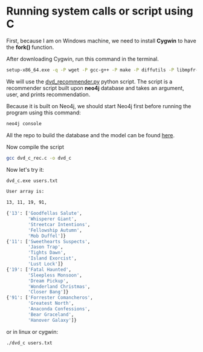 # Running system calls or script using C

First, because I am on Windows machine, we need to install **Cygwin** to have the **fork()** function.

After downloading Cygwin, run this command in the terminal.
```bash
setup-x86_64.exe -q -P wget -P gcc-g++ -P make -P diffutils -P libmpfr-devel -P libgmp-devel -P libmpc-devel
```
We will use the [dvd_recommender.py](https://github.com/MNoorFawi/recommendation-engine-with-neo4j/blob/master/dvd_recommender.py) python script. The script is a recommender script built upon **neo4j** database and takes an argument, user, and prints recommendation.

Because it is built on Neo4j, we should start Neo4j first before running the program using this command:
```bash
neo4j console
```
All the repo to build the database and the model can be found [here](https://github.com/MNoorFawi/recommendation-engine-with-neo4j).

Now compile the script
```bash
gcc dvd_c_rec.c -o dvd_c
```

Now let's try it:
```bash
dvd_c.exe users.txt

User array is:

13, 11, 19, 91,

{'13': ['Goodfellas Salute',
        'Whisperer Giant',
        'Streetcar Intentions',
        'Fellowship Autumn',
        'Mob Duffel']}
{'11': ['Sweethearts Suspects',
        'Jason Trap',
        'Tights Dawn',
        'Island Exorcist',
        'Lust Lock']}
{'19': ['Fatal Haunted',
        'Sleepless Monsoon',
        'Dream Pickup',
        'Wonderland Christmas',
        'Closer Bang']}
{'91': ['Forrester Comancheros',
        'Greatest North',
        'Anaconda Confessions',
        'Bear Graceland',
        'Hanover Galaxy']}
```

or in linux or cygwin:
```bash
./dvd_c users.txt
```